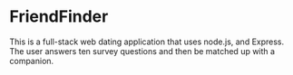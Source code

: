 # FriendFinder

This is a full-stack web dating application that uses node.js, and Express. The user answers ten survey questions and then be matched up with a companion.
